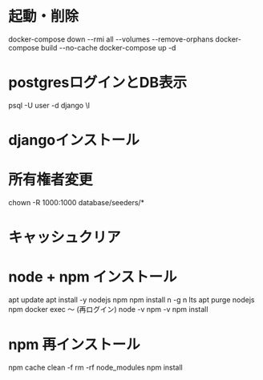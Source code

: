 # 起動・削除
docker-compose down --rmi all --volumes --remove-orphans
docker-compose build --no-cache
docker-compose up -d

# postgresログインとDB表示
psql -U user -d django
\l

# djangoインストール

# 所有権者変更
chown -R 1000:1000 database/seeders/*

# キャッシュクリア

# node + npm インストール
apt update
apt install -y nodejs npm
npm install n -g
n lts
apt purge nodejs npm
docker exec 〜 (再ログイン)
node -v
npm -v
npm install

# npm 再インストール
npm cache clean -f
rm -rf node_modules
npm install